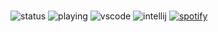 ### 


![status](https://img.shields.io/endpoint?url=https://dev.discordprofiles.me/api/badge/status/529788328405499905?simple=true)
![playing](https://img.shields.io/endpoint?url=https://dev.discordprofiles.me/api/badge/playing/529788328405499905)
![vscode](https://img.shields.io/endpoint?url=https://dev.discordprofiles.me/api/badge/vscode/529788328405499905)
![intellij](https://img.shields.io/endpoint?url=https://dev.discordprofiles.me/api/badge/intellij/529788328405499905)
[![spotify](https://nocache.advaith.workers.dev?url=https://img.shields.io/endpoint?url=https://dev.discordprofiles.me/api/badge/spotify/529788328405499905)](https://dev.discordprofiles.me/openspotify/529788328405499905)

<!--
**advaith1/advaith1** is a ✨ _special_ ✨ repository because its `README.md` (this file) appears on your GitHub profile.

Here are some ideas to get you started:

- 🔭 I’m currently working on ...
- 🌱 I’m currently learning ...
- 👯 I’m looking to collaborate on ...
- 🤔 I’m looking for help with ...
- 💬 Ask me about ...
- 📫 How to reach me: ...
- 😄 Pronouns: ...
- ⚡ Fun fact: ...
-->

